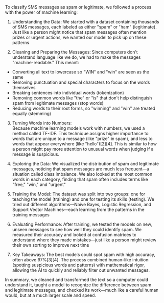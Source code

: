 To classify SMS messages as spam or legitimate, we followed a process with the power of machine learning:

1) Understanding the Data: 
  We started with a dataset containing thousands of SMS messages, each labeled as either "spam" or "ham" (legitimate). Just like a person might notice that spam messages often mention prizes or urgent actions, we wanted our model to pick up on these patterns

2) Cleaning and Preparing the Messages:
  Since computers don't understand language like we do, we had to make the messages "machine-readable." This meant:
  - Converting all text to lowercase so "WIN" and "win" are seen as the same
  - Removing punctuation and special characters to focus on the words themselves
  - Breaking sentences into individual words (tokenization)
  - Removing common words like "the" or "is" that don't help distinguish spam from legitimate messages (stop words)
  - Reducing words to their root forms, so "winning" and "win" are treated equally (stemming)

 3) Turning Words into Numbers:  
  Because machine learning models work with numbers, we used a method called TF-IDF. This technique assigns higher importance to words that are unique to a message (like "prize" in spam), and less to words that appear everywhere (like "hello")[2][4]. This is similar to how a person might pay more attention to unusual words when judging if a message is suspicious.

4) Exploring the Data:
  We visualized the distribution of spam and legitimate messages, noticing that spam messages are much less frequent—a situation called class imbalance. We also looked at the most common words in each category, finding that spam often includes terms like "free," "win," and "urgent"

6) Training the Model:
  The dataset was split into two groups: one for teaching the model (training) and one for testing its skills (testing). We tried out different algorithms—Naive Bayes, Logistic Regression, and Support Vector Machines—each learning from the patterns in the training messages

7) Evaluating Performance:
  After training, we tested the models on new, unseen messages to see how well they could identify spam. We measured their accuracy and looked at confusion matrices to understand where they made mistakes—just like a person might review their own sorting to improve next time

8) Key Takeaways:
  The best models could spot spam with high accuracy, often above 97%[3][4]. The process combined human-like intuition (spotting suspicious words and patterns) with mathematical rigor, allowing the AI to quickly and reliably filter out unwanted messages.

In summary, we cleaned and transformed the text so a computer could understand it, taught a model to recognize the difference between spam and legitimate messages, and checked its work—much like a careful human would, but at a much larger scale and speed.
